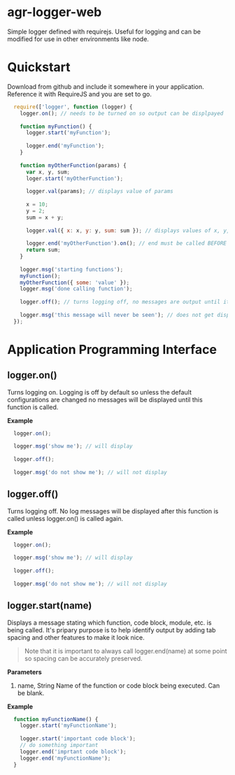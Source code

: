 agr-logger-web
==============

Simple logger defined with requirejs.  Useful for logging and can be modified for use in other environments like node.

# Quickstart 

Download from github and include it somewhere in your application.  Reference it with RequireJS and you are set to go.

```javascript
  require(['logger', function (logger) {
    logger.on(); // needs to be turned on so output can be displpayed
    
    function myFunction() {
      logger.start('myFunction');
      
      logger.end('myFunction');
    }
    
    function myOtherFunction(params) {
      var x, y, sum;
      loger.start('myOtherFunction');
      
      logger.val(params); // displays value of params
      
      x = 10;
      y = 2;
      sum = x + y;
      
      logger.val({ x: x, y: y, sum: sum }); // displays values of x, y, and sum
      
      logger.end('myOtherFunction').on(); // end must be called BEFORE a value is returned
      return sum; 
    }
    
    logger.msg('starting functions');
    myFunction();
    myOtherFunction({ some: 'value' });
    logger.msg('done calling function');
    
    logger.off(); // turns logging off, no messages are output until it is turned on again
    
    logger.msg('this message will never be seen'); // does not get displayed because logging was turned off
  });
```

# Application Programming Interface

## logger.on()

Turns logging on.  Logging is off by default so unless the default configurations are changed no messages will be displayed until this function is called.

**Example**

```javascript
  logger.on();
  
  logger.msg('show me'); // will display
  
  logger.off();
  
  logger.msg('do not show me'); // will not display
```

## logger.off()

Turns logging off.  No log messages will be displayed after this function is called unless logger.on() is called again.

**Example** 

```javascript
  logger.on();
  
  logger.msg('show me'); // will display
  
  logger.off();
  
  logger.msg('do not show me'); // will not display
```

## logger.start(name)

Displays a message stating which function, code block, module, etc. is being called.  It's pripary purpose is to help identify output by adding tab spacing and other features to make it look nice.  

> Note that it is important to always call logger.end(name) at some point so spacing can be accurately preserved.

**Parameters**

1. name, String
  Name of the function or code block being executed.  Can be blank.

**Example**

```javascript
  function myFunctionName() {
    logger.start('myFunctionName');
   
    logger.start('important code block');
    // do something important
    logger.end('imprtant code block');
    logger.end('myFunctionName');
  }
```






